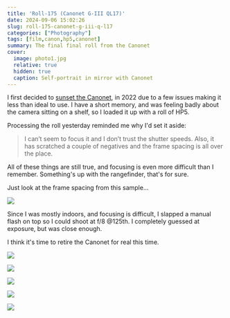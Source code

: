 ```yaml
---
title: 'Roll-175 (Canonet G-III QL17)'
date: 2024-09-06 15:02:26
slug: roll-175-canonet-g-iii-q-l17
categories: ["Photography"]
tags: [film,canon,hp5,canonet]
summary: The final final roll from the Canonet
cover:
  image: photo1.jpg
  relative: true
  hidden: true
  caption: Self-portrait in mirror with Canonet
---
```


I first decided to [sunset the Canonet](https://baty.blog/2022/10/sunsetting-the-canonet), in 2022 due to a few issues making it less than ideal to use. I have a short memory, and was feeling badly about the camera sitting on a shelf, so I loaded it up with a roll of HP5.

Processing the roll yesterday reminded me why I'd set it aside:

>  I can’t seem to focus it and I don’t trust the shutter speeds. Also, it has scratched a couple of negatives and the frame spacing is all over the place.

All of these things are still true, and focusing is even more difficult than I remember. Something's up with the rangefinder, that's for sure.

Just look at the frame spacing from this sample...

![](/img/2024/09/2024-09-06-spacing.jpeg)

Since I was mostly indoors, and focusing is difficult, I slapped a manual flash on top so I could shoot at f/8 @125th. I completely guessed at exposure, but was close enough.

I think it's time to retire the Canonet for real this time.

![](/img/2024/09/2024-09-06-photo1.jpg)

![](/img/2024/09/2024-09-06-photo2.jpg)

![](/img/2024/09/2024-09-06-photo3.jpg)

![](/img/2024/09/2024-09-06-photo4.jpg)

![](/img/2024/09/2024-09-06-photo5.jpg)


